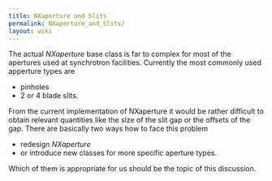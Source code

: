 ```yaml
---
title: NXaperture and Slits
permalink: NXaperture_and_Slits/
layout: wiki
---
```


The actual *NXaperture* base class is far to complex for most of the
apertures used at synchrotron facilities. Currently the most commonly
used apperture types are

-   pinholes
-   2 or 4 blade slits.

From the current implementation of NXaperture it would be rather
difficult to obtain relevant quantities like the size of the slit gap or
the offsets of the gap. There are basically two ways how to face this
problem

-   redesign *NXaperture*
-   or introduce new classes for more specific aperture types.

Which of them is appropriate for us should be the topic of this
discussion.
